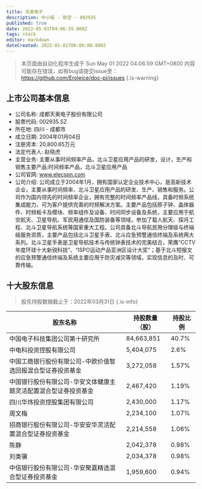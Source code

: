```yaml
---
title: 天奥电子
description: 中小板 - 航空 - 002935
published: true
date: 2022-05-01T04:06:59.000Z
tags: stock
editor: markdown
dateCreated: 2022-01-01T00:00:00.000Z
---
```


> 本页面由自动化程序生成于 Sun May 01 2022 04:06:59 GMT+0800
> 内容可能存在错误，如有bug请提交issue至：https://github.com/Eroleice/doc-pi/issues
{.is-warning}

## 上市公司基本信息
- 公司名称: 成都天奥电子股份有限公司
- 股票代码: 002935.SZ
- 所在地: 四川 - 成都市
- 成立日期: 2004年01月04日
- 注册资本: 20,800.65万元
- 法定代表人: 赵晓虎
- 主营业务: 主要从事时间频率产品，北斗卫星应用产品的研发，设计，生产和销售主要产品:时间频率产品，北斗卫星应用产品
- 公司官网: www.elecspn.com
- 公司介绍: 公司成立于2004年1月，拥有国家认定企业技术中心，是高新技术企业，主要从事时间频率、北斗卫星应用产品的研发、生产、销售和服务。公司作为国内领先的时间频率企业，拥有完整的时间频率产品线，具备时频系统集成能力，可为客户提供完善的时频解决方案。主要产品包括原子钟、晶体器件、时频板卡及模块、频率组件及设备、时间同步设备及系统，主要应用于航空航天、卫星导航、军民用通信及国防装备等领域，参加了载人航天、探月工程、北斗卫星导航系统等国家重大工程。公司具备北斗导航民用分理级与终端级服务资质，主要产品包括北斗卫星手表、北斗应急预警通信终端及系统两大系列。北斗卫星手表是卫星导航技术与传统钟表技术的完美结合，荣膺“CCTV年度环球十大新锐科技”、“ISPO运动产品亚洲区设计大奖”；基于北斗短报文的应急预警通信终端及系统主要应用于防灾减灾等领域，实现信息的及时、可靠传输。


## 十大股东信息
> 股东持股数据截止于：2022年03月31日
{.is-info}

| 股东名称 | 持股数量（股） | 持股比例 |
| --- | --- | --- |
| 中国电子科技集团公司第十研究所 | 84,663,851 | 40.7% |
| 中电科投资控股有限公司 | 5,404,075 | 2.6% |
| 中国工商银行股份有限公司-中欧价值智选回报混合型证券投资基金 | 3,272,058 | 1.57% |
| 中国银行股份有限公司-华安文体健康主题灵活配置混合型证券投资基金 | 2,467,420 | 1.19% |
| 四川华炜投资控股集团有限公司 | 2,430,000 | 1.17% |
| 周文梅 | 2,234,100 | 1.07% |
| 招商银行股份有限公司-华安安华灵活配置混合型证券投资基金 | 2,214,558 | 1.06% |
| 陈静 | 2,042,378 | 0.98% |
| 刘类骥 | 2,034,378 | 0.98% |
| 中信银行股份有限公司-华安聚嘉精选混合型证券投资基金 | 1,959,600 | 0.94% |




